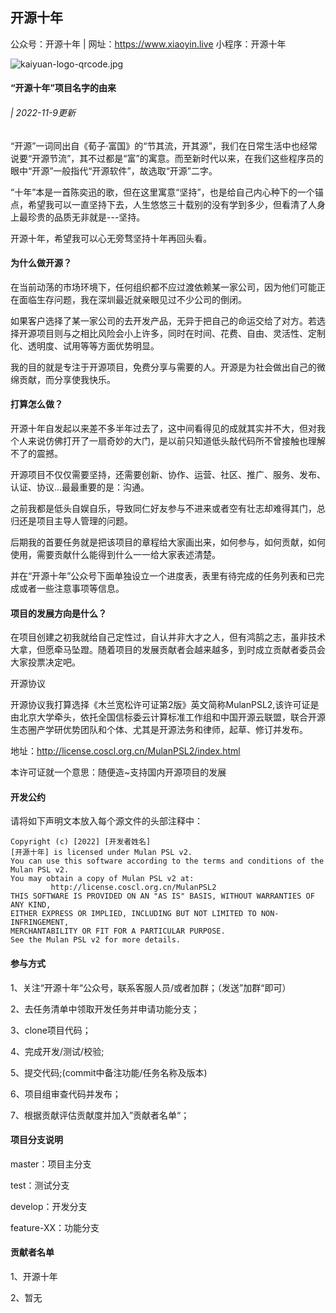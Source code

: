## 开源十年

公众号：开源十年  |  网址：https://www.xiaoyin.live  小程序：开源十年  

![kaiyuan-logo-qrcode.jpg](https://s2.loli.net/2022/11/09/LT8H4wkiptn59rv.jpg)

#### “开源十年”项目名字的由来

###### | 2022-11-9更新

“开源”一词同出自《荀子·富国》的“节其流，开其源”，我们在日常生活中也经常说要“开源节流”，其不过都是“富”的寓意。而至新时代以来，在我们这些程序员的眼中“开源”一般指代“开源软件”，故选取“开源”二字。

“十年”本是一首陈奕迅的歌，但在这里寓意“坚持”，也是给自己内心种下的一个锚点，希望我可以一直坚持下去，人生悠悠三十载别的没有学到多少，但看清了人身上最珍贵的品质无非就是---坚持。

开源十年，希望我可以心无旁骛坚持十年再回头看。

#### 为什么做开源？

在当前动荡的市场环境下，任何组织都不应过渡依赖某一家公司，因为他们可能正在面临生存问题，我在深圳最近就亲眼见过不少公司的倒闭。

如果客户选择了某一家公司的去开发产品，无异于把自己的命运交给了对方。若选择开源项目则与之相比风险会小上许多，同时在时间、花费、自由、灵活性、定制化、透明度、试用等等方面优势明显。

我的目的就是专注于开源项目，免费分享与需要的人。开源是为社会做出自己的微绵贡献，而分享使我快乐。

#### 打算怎么做？

开源十年自发起以来差不多半年过去了，这中间看得见的成就其实并不大，但对我个人来说仿佛打开了一扇奇妙的大门，是以前只知道低头敲代码所不曾接触也理解不了的震撼。

开源项目不仅仅需要坚持，还需要创新、协作、运营、社区、推广、服务、发布、认证、协议...最最重要的是：沟通。

之前我都是低头自娱自乐，导致同仁好友参与不进来或者空有壮志却难得其门，总归还是项目主导人管理的问题。

后期我的首要任务就是把该项目的章程给大家画出来，如何参与，如何贡献，如何使用，需要贡献什么能得到什么一一给大家表述清楚。

并在“开源十年”公众号下面单独设立一个进度表，表里有待完成的任务列表和已完成或者一些注意事项等信息。

#### 项目的发展方向是什么？

在项目创建之初我就给自己定性过，自认并非大才之人，但有鸿鹄之志，虽非技术大拿，但愿牵马坠蹬。随着项目的发展贡献者会越来越多，到时成立贡献者委员会大家投票决定吧。

开源协议

开源协议我打算选择《木兰宽松许可证第2版》英文简称MulanPSL2,该许可证是由北京大学牵头，依托全国信标委云计算标准工作组和中国开源云联盟，联合开源生态圈产学研优势团队和个体、尤其是开源法务和律师，起草、修订并发布。

地址：http://license.coscl.org.cn/MulanPSL2/index.html

本许可证就一个意思：随便造~支持国内开源项目的发展

#### 开发公约

请将如下声明文本放入每个源文件的头部注释中：

```
Copyright (c) [2022] [开发者姓名]
[开源十年] is licensed under Mulan PSL v2.
You can use this software according to the terms and conditions of the Mulan PSL v2.
You may obtain a copy of Mulan PSL v2 at:
         http://license.coscl.org.cn/MulanPSL2
THIS SOFTWARE IS PROVIDED ON AN "AS IS" BASIS, WITHOUT WARRANTIES OF ANY KIND,
EITHER EXPRESS OR IMPLIED, INCLUDING BUT NOT LIMITED TO NON-INFRINGEMENT,
MERCHANTABILITY OR FIT FOR A PARTICULAR PURPOSE.
See the Mulan PSL v2 for more details.
```

#### 参与方式

1、关注“开源十年“公众号，联系客服人员/或者加群；（发送”加群“即可）

2、去任务清单中领取开发任务并申请功能分支；

3、clone项目代码；

4、完成开发/测试/校验;

5、提交代码;(commit中备注功能/任务名称及版本)

6、项目组审查代码并发布；

7、根据贡献评估贡献度并加入”贡献者名单“；

#### 项目分支说明

master：项目主分支

test：测试分支

develop：开发分支

feature-XX：功能分支

#### 贡献者名单

1、开源十年

2、暂无

